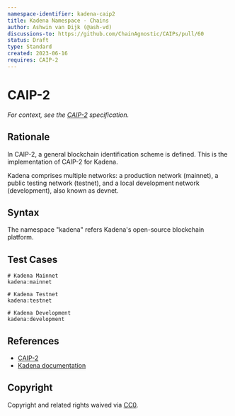 ```yaml
---
namespace-identifier: kadena-caip2
title: Kadena Namespace - Chains
author: Ashwin van Dijk (@ash-vd)
discussions-to: https://github.com/ChainAgnostic/CAIPs/pull/60
status: Draft
type: Standard
created: 2023-06-16
requires: CAIP-2
---
```


# CAIP-2

_For context, see the [CAIP-2](https://github.com/ChainAgnostic/CAIPs/blob/master/CAIPs/caip-2.md) specification._

## Rationale

In CAIP-2, a general blockchain identification scheme is defined. This is the implementation of CAIP-2 for Kadena.

Kadena comprises multiple networks: a production network (mainnet), a public testing network (testnet), and a local development network (development), also known as devnet.

## Syntax

The namespace "kadena" refers Kadena's open-source blockchain platform.

## Test Cases

```
# Kadena Mainnet
kadena:mainnet

# Kadena Testnet
kadena:testnet

# Kadena Development
kadena:development
```

## References

- [CAIP-2](https://github.com/ChainAgnostic/CAIPs/blob/master/CAIPs/caip-2.md)
- [Kadena documentation](https://docs.kadena.io/)

## Copyright

Copyright and related rights waived via [CC0](https://creativecommons.org/publicdomain/zero/1.0/).
